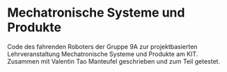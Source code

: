 # Mechatronische Systeme und Produkte

Code des fahrenden Roboters der Gruppe 9A zur projektbasierten Lehrveranstaltung Mechatronische Systeme und Produkte am KIT. Zusammen mit Valentin Tao Manteufel geschrieben und zum Teil getestet.
